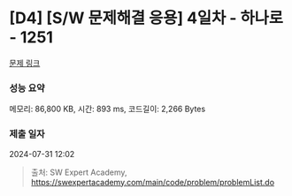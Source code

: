 # [D4] [S/W 문제해결 응용] 4일차 - 하나로 - 1251 

[문제 링크](https://swexpertacademy.com/main/code/problem/problemDetail.do?contestProbId=AV15StKqAQkCFAYD) 

### 성능 요약

메모리: 86,800 KB, 시간: 893 ms, 코드길이: 2,266 Bytes

### 제출 일자

2024-07-31 12:02



> 출처: SW Expert Academy, https://swexpertacademy.com/main/code/problem/problemList.do